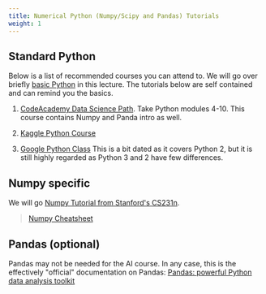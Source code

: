 ```yaml
---
title: Numerical Python (Numpy/Scipy and Pandas) Tutorials
weight: 1
---
```


## Standard Python
Below is a list of recommended courses you can attend to. We will go over briefly [basic Python](https://github.com/kuleshov/cs228-material/blob/master/tutorials/python/cs228-python-tutorial.ipynb) in this lecture. The tutorials below are self contained and can remind you the basics. 

1. [CodeAcademy Data Science Path](https://www.codecademy.com/learn/paths/data-science). Take Python modules 4-10. This course contains Numpy and Panda intro as well. 

2. [Kaggle Python Course](https://www.kaggle.com/learn/python)

3. [Google Python Class](https://developers.google.com/edu/python/) This is a bit dated as it covers Python 2, but it is still highly regarded as Python 3 and 2 have few differences.

## Numpy specific
We will go [Numpy Tutorial from Stanford's CS231n](http://cs231n.github.io/python-numpy-tutorial/).
> [Numpy Cheatsheet](https://www.dataquest.io/blog/large_files/numpy-cheat-sheet.pdf)

## Pandas (optional)
Pandas may not be needed for the AI course. In any case, this is the effectively "official" documentation on Pandas: 
[Pandas: powerful Python data analysis toolkit](https://pandas.pydata.org/pandas-docs/stable/pandas.pdf)

